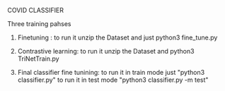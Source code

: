 COVID CLASSIFIER

Three training pahses

1) Finetuning : to run it unzip the Dataset and just python3 fine_tune.py

2) Contrastive learning: to run it unzip the Dataset and python3 TriNetTrain.py

3) Final classifier fine tunining: to run it in train mode just "python3 classifier.py" to run it in test mode "python3 classifier.py -m test"